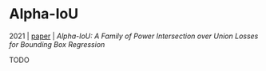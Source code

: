 # Alpha-IoU

2021 | [paper](https://arxiv.org/pdf/2110.13675) | _Alpha-IoU: A Family of Power Intersection over Union Losses for Bounding Box Regression_

TODO
